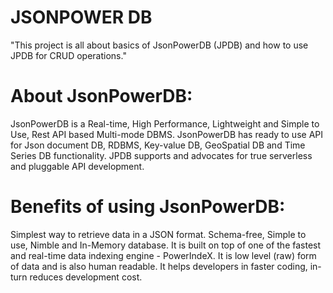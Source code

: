 # JSONPOWER DB

"This project is all about basics of JsonPowerDB (JPDB) and how to use JPDB for CRUD operations."

# About JsonPowerDB:
JsonPowerDB is a Real-time, High Performance, Lightweight and Simple to Use, Rest API based Multi-mode DBMS. JsonPowerDB has ready to use API for Json document DB, RDBMS, Key-value DB, GeoSpatial DB and Time Series DB functionality. JPDB supports and advocates for true serverless and pluggable API development.

# Benefits of using JsonPowerDB:
Simplest way to retrieve data in a JSON format.
Schema-free, Simple to use, Nimble and In-Memory database.
It is built on top of one of the fastest and real-time data indexing engine - PowerIndeX.
It is low level (raw) form of data and is also human readable.
It helps developers in faster coding, in-turn reduces development cost.

